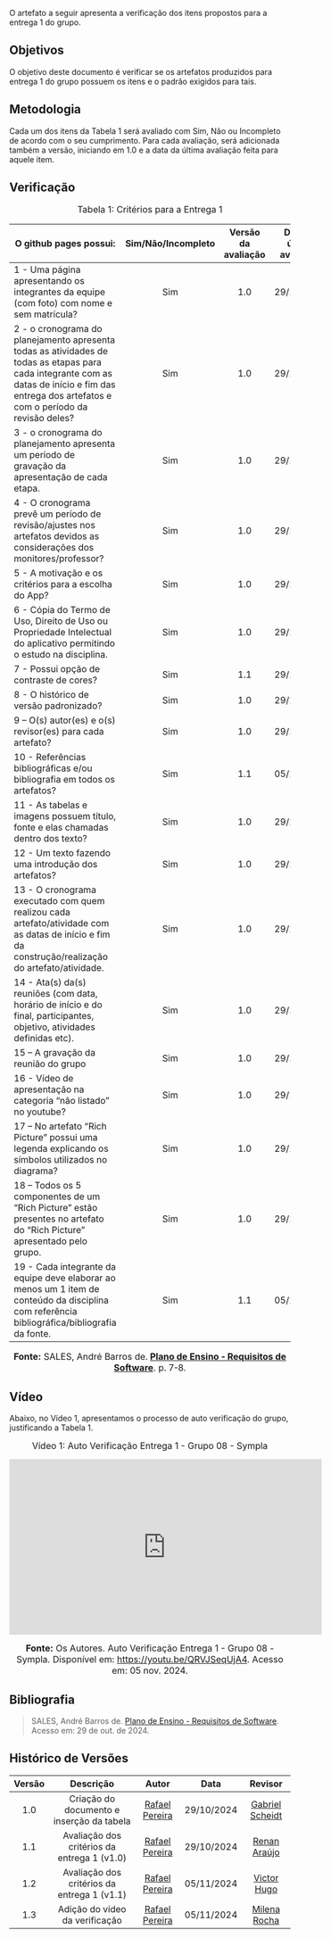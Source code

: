 
O artefato a seguir apresenta a verificação dos itens propostos para a entrega 1 do grupo.

## Objetivos

O objetivo deste documento é verificar se os artefatos produzidos para entrega 1 do grupo possuem os itens e o padrão exigidos para tais.

## Metodologia

Cada um dos itens da Tabela 1 será avaliado com Sim, Não ou Incompleto de acordo com o seu cumprimento. Para cada avaliação, será adicionada também a versão, iniciando em 1.0 e a data da última avaliação feita para aquele item.


## Verificação

<font size="3"><p style="text-align: center">Tabela 1: Critérios para a Entrega 1</p></font>

| O github pages possui: |   Sim/Não/Incompleto   |  Versão da avaliação | Data da última avaliação |
|------|:-------------------------------:|:--------------:|:--------------:|
| 1 - Uma página apresentando os integrantes da equipe (com foto) com nome e sem matrícula? | Sim | 1.0 | 29/10/2024 |
| 2 - o cronograma do planejamento apresenta todas as atividades de todas as etapas para cada integrante com as datas de início e fim das entrega dos artefatos e com o período da revisão deles? | Sim | 1.0 | 29/10/2024 |
| 3 - o cronograma do planejamento apresenta um período de gravação da apresentação de cada etapa. | Sim | 1.0 | 29/10/2024 |
| 4 - O cronograma prevê um período de revisão/ajustes nos artefatos devidos as considerações dos monitores/professor? | Sim | 1.0 | 29/10/2024 |
| 5 - A motivação e os critérios para a escolha do App? | Sim | 1.0 | 29/10/2024 |
| 6 - Cópia do Termo de Uso, Direito de Uso ou Propriedade Intelectual do aplicativo permitindo o estudo na disciplina. | Sim | 1.0 | 29/10/2024 |
| 7 - Possui opção de contraste de cores? | Sim | 1.1 | 29/10/2024 |
| 8 - O histórico de versão padronizado? | Sim | 1.0 | 29/10/2024 |
| 9 – O(s) autor(es) e o(s) revisor(es) para cada artefato? | Sim | 1.0 | 29/10/2024 |
| 10 - Referências bibliográficas e/ou bibliografia em todos os artefatos? | Sim | 1.1 | 05/11/2024 |
| 11 - As tabelas e imagens possuem título, fonte e elas chamadas dentro dos texto? | Sim | 1.0 | 29/10/2024 |
| 12 - Um texto fazendo uma introdução dos artefatos? | Sim | 1.0 | 29/10/2024 |
| 13 - O cronograma executado com quem realizou cada artefato/atividade com as datas de início e fim da construção/realização do artefato/atividade. | Sim | 1.0 | 29/10/2024 |
| 14 - Ata(s) da(s) reuniões (com data, horário de início e do final, participantes, objetivo, atividades definidas etc). | Sim | 1.0 | 29/10/2024 |
| 15 – A gravação da reunião do grupo | Sim | 1.0 |  29/10/2024 |
| 16 - Vídeo de apresentação na categoria “não listado” no youtube? | Sim | 1.0 | 29/10/2024 |
| 17 – No artefato “Rich Picture” possui uma legenda explicando os símbolos utilizados no diagrama? | Sim | 1.0 | 29/10/2024 |
| 18 – Todos os 5 componentes de um “Rich Picture” estão presentes no artefato do “Rich Picture” apresentado pelo grupo. | Sim | 1.0 | 29/10/2024 |
| 19 - Cada integrante da equipe deve elaborar ao menos um 1 item de conteúdo da disciplina com referência bibliográfica/bibliografia da fonte. | Sim | 1.1 | 05/11/2024 |


<font size="3"><p style="text-align: center"><b>Fonte:</b> SALES, André Barros de.<b> <a href="https://aprender3.unb.br/pluginfile.php/2972367/mod_resource/content/51/Plano_de_Ensino%20RE%20022024%20Turma%2002%20v1.pdf">Plano de Ensino - Requisitos de Software</a></b>. p. 7-8.</p></font>

## Vídeo

Abaixo, no Vídeo 1, apresentamos o processo de auto verificação do grupo, justificando a Tabela 1.


<div style="text-align: center">

<font size="3"><p style="text-align: center">Vídeo 1: Auto Verificação Entrega 1 - Grupo 08 - Sympla</p></font>

<iframe width="560" height="315" src="https://www.youtube.com/embed/QRVJSeqUjA4?si=5Tn88yUw4Svk0TvB" title="YouTube video player" frameborder="0" allow="accelerometer; autoplay; clipboard-write; encrypted-media; gyroscope; picture-in-picture; web-share" referrerpolicy="strict-origin-when-cross-origin" allowfullscreen></iframe>

<font size="3"><p style="text-align: center"><b>Fonte:</b> Os Autores. Auto Verificação Entrega 1 - Grupo 08 - Sympla. Disponível em: <a href="https://youtu.be/QRVJSeqUjA4">https://youtu.be/QRVJSeqUjA4</a>. Acesso em: 05 nov. 2024.</p></font>
</div>

## **Bibliografia**

> SALES, André Barros de. <a href="https://aprender3.unb.br/pluginfile.php/2972367/mod_resource/content/51/Plano_de_Ensino%20RE%20022024%20Turma%2002%20v1.pdf">Plano de Ensino - Requisitos de Software</a>. Acesso em: 29 de out. de 2024.

## Histórico de Versões

| Versão |          Descrição              |     Autor      |      Data      |   Revisor     |
|:------:|:-------------------------------:|:--------------:|:--------------:|:-------------:|
1.0 | Criação do documento e inserção da tabela | [Rafael Pereira](https://github.com/rafgpereira) | 29/10/2024 | [Gabriel Scheidt](https://github.com/Gxaite)
1.1 | Avaliação dos critérios da entrega 1 (v1.0) | [Rafael Pereira](https://github.com/rafgpereira) | 29/10/2024 | [Renan Araújo](https://github.com/renantfm4)
1.2 | Avaliação dos critérios da entrega 1 (v1.1) | [Rafael Pereira](https://github.com/rafgpereira) | 05/11/2024 | [Victor Hugo](https://github.com/VHbernardes)
1.3 | Adição do vídeo da verificação | [Rafael Pereira](https://github.com/rafgpereira) | 05/11/2024 | [Milena Rocha](https://github.com/MilenaFRocha)

